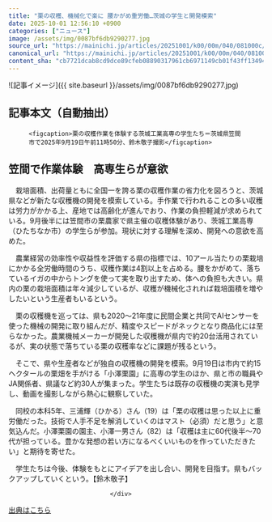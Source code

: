```yaml
---
title: "栗の収穫、機械化で楽に 腰かがめ重労働…茨城の学生と開発模索"
date: 2025-10-01 12:56:10 +0900
categories: ["ニュース"]
image: /assets/img/0087bf6db9290277.jpg
source_url: "https://mainichi.jp/articles/20251001/k00/00m/040/081000c/"
canonical_url: "https://mainichi.jp/articles/20251001/k00/00m/040/081000c/"
content_sha: "cb7721dcab8cd9dce89cfeb08890317961cb6971149cb01f43ff1349468de94a"
---
```


![記事イメージ]({{ site.baseurl }}/assets/img/0087bf6db9290277.jpg)

## 記事本文（自動抽出）
<div><section class="articledetail-body" id="articledetail-body">




<div class="articledetail-image-left">
  <figure>
    
    <figcaption>栗の収穫作業を体験する茨城工業高専の学生たち＝茨城県笠間市で2025年9月19日午前11時50分、鈴木敬子撮影</figcaption>
    
  </figure>
</div>

<h2>笠間で作業体験　高専生らが意欲</h2>

<p>　栽培面積、出荷量ともに全国一を誇る栗の収穫作業の省力化を図ろうと、茨城県などが新たな収穫機の開発を模索している。手作業で行われることの多い収穫は労力がかかる上、産地では高齢化が進んでおり、作業の負担軽減が求められている。9月後半には笠間市の栗農家で県主催の収穫体験があり、茨城工業高専（ひたちなか市）の学生らが参加。現状に対する理解を深め、開発への意欲を高めた。</p>

<p>　農業経営の効率性や収益性を評価する県の指標では、10アール当たりの栗栽培にかかる全労働時間のうち、収穫作業は4割以上を占める。腰をかがめて、落ちているイガの中からトングを使って実を取り出すため、体への負担も大きい。県内の栗の栽培面積は年々減少しているが、収穫が機械化されれば栽培面積を増やしたいという生産者もいるという。</p>

	


<p>　栗の収穫機を巡っては、県も2020～21年度に民間企業と共同でAIセンサーを使った機械の開発に取り組んだが、精度やスピードがネックとなり商品化には至らなかった。農業機械メーカーが開発した収穫機が県内で約20台活用されているが、実の状態で落ちている栗の収穫率などに課題が残るという。</p>

<p>　そこで、県や生産者などが独自の収穫機の開発を模索。9月19日は市内で約15ヘクタールの栗畑を手がける「小澤栗園」に高専の学生のほか、県と市の職員やJA関係者、県議など約30人が集まった。学生たちは既存の収穫機の実演も見学し、動画を撮影しながら熱心に観察していた。</p>

	


<p>　同校の本科5年、三浦輝（ひかる）さん（19）は「栗の収穫は思った以上に重労働だった。技術で人手不足を解消していくのはマスト（必須）だと思う」と意気込んだ。小澤栗園の園主、小澤一男さん（82）は「収穫は主に60代後半～70代が担っている。豊かな発想の若い方になるべくいいものを作っていただきたい」と期待を寄せた。</p>

<p>　学生たちは今後、体験をもとにアイデアを出し合い、開発を目指す。県もバックアップしていくという。【鈴木敬子】</p>


</section>






								</div>

[出典はこちら](https://mainichi.jp/articles/20251001/k00/00m/040/081000c/)
